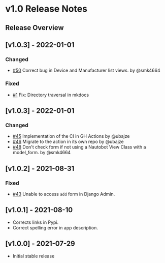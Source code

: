 # v1.0 Release Notes

## Release Overview

## [v1.0.3] - 2022-01-01

### Changed

- [#50](https://github.com/nautobot/nautobot-app-welcome-wizard/issues/50) Correct bug in Device and Manufacturer list views. by @smk4664

### Fixed

- [#1](https://github.com/nautobot/nautobot-app-welcome-wizard/issues/1) Fix: Directory traversal in mkdocs

## [v1.0.3] - 2022-01-01

### Changed

- [#45](https://github.com/nautobot/nautobot-app-welcome-wizard/issues/45) Implementation of the CI in GH Actions by @ubajze
- [#46](https://github.com/nautobot/nautobot-app-welcome-wizard/issues/46) Migrate to the action in its own repo by @ubajze
- [#48](https://github.com/nautobot/nautobot-app-welcome-wizard/issues/48) Don't check form if not using a Nautobot View Class with a model_form. by @smk4664

## [v1.0.2] - 2021-08-31

### Fixed

- [#43](https://github.com/nautobot/nautobot-app-welcome-wizard/issues/43) Unable to access `add` form in Django Admin.

## [v1.0.1] - 2021-08-10

- Corrects links in Pypi.
- Correct spelling error in app description.

## [v1.0.0] - 2021-07-29

- Initial stable release
